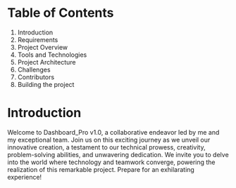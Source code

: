 # Table of Contents
1. Introduction
2. Requirements
3. Project Overview
4. Tools and Technologies
5. Project Architecture
6. Challenges
7. Contributors
8. Building the project

# Introduction
Welcome to Dashboard_Pro v1.0, a collaborative endeavor led by me and my exceptional team. Join us on this exciting journey as we unveil our innovative creation, a testament to our technical prowess, creativity, problem-solving abilities, and unwavering dedication. We invite you to delve into the world where technology and teamwork converge, powering the realization of this remarkable project. Prepare for an exhilarating experience!



